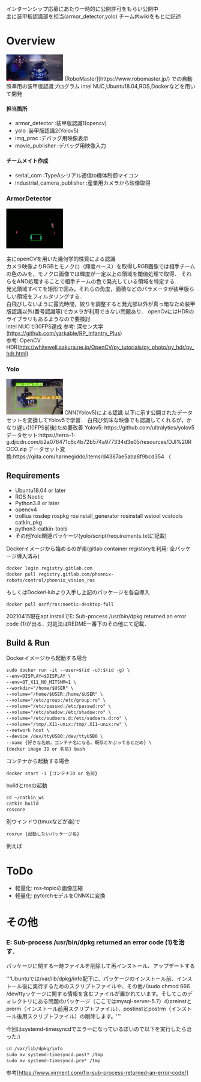 インターンシップ応募にあたり一時的に公開許可をもらい公開中  
主に装甲板認識部を担当(armor_detector,yolo)
チーム内wikiをもとに記述

# Overview
<img src="result/rm2-1.jpeg" width=30%>
[RoboMaster](https://www.robomaster.jp/) での自動照準用の装甲版認識プログラム 
intel NUC,Ubuntu18.04,ROS,Dockerなどを用いて開発

#### 担当箇所
- armor_detector :装甲版認識1(opencv)
- yolo :装甲版認識2(Yolov5)
- img_proc :デバッグ用映像表示
- movie_publisher :デバッグ用映像入力
#### チームメイト作成
- serial_com :TypeAシリアル通信to機体制御マイコン
- industrial_camera_publisher :産業用カメラから映像取得

### ArmorDetector
<img src="result/opencv-detection.png" width=30%>

主にopenCVを用いた幾何学的性質による認識  
カメラ映像よりRGBとモノクロ（輝度ベース）を取得しRGB画像では相手チームの色のみを，モノクロ画像では輝度が一定以上の領域を閾値処理で取得．
それらをAND処理することで相手チームの色で発光している領域を特定する．  
発光領域すべてを矩形で囲み，それらの角度，面積などのパラメータが装甲版らしい領域をフィルタリングする．  
白飛びしないように露光時間，絞りを調整すると発光部以外が真っ暗なため装甲版認識以外(番号認識等)でカメラが利用できない問題あり．
openCvにはHDRのライブラリもあるようなので要検討  
intel NUCで30FPS達成
参考: 深セン大学(https://github.com/yarkable/RP_Infantry_Plus)  
参考: OpenCV HDR(http://whitewell.sakura.ne.jp/OpenCV/py_tutorials/py_photo/py_hdr/py_hdr.html)  

### Yolo
<img src="result/yolo-detection.png" width=30%>
CNN(Yolov5)による認識  
以下に示す公開されたデータセットを変換してYolov5で学習．
白飛び気味な映像でも認識してくれるが，かなり遅い(10FPS前後)ため要改善  
Yolov5: https://github.com/ultralytics/yolov5
データセット:https://terra-1-g.djicdn.com/b2a076471c6c4b72b574a977334d3e05/resources/DJI%20ROCO.zip
データセット変換:https://qiita.com/harmegiddo/items/d4387ae5aba8f9bcd354 （

## Requirements 
- Ubuntu18.04 or later
- ROS Noetic
- Python3.8 or later
- opencv4
- trollius rosdep rospkg rosinstall_generator rosinstall wstool vcstools catkin_pkg
- python3-catkin-tools
- その他Yolo関連パッケージ(yolo/script/requirements.txtに記載)

Dockerイメージから始めるのが楽(gitlab container registoryを利用: 全パッケージ導入済み)
```
docker login registry.gitlab.com
docker pull registry.gitlab.com/phoenix-robots/control/phoenix_vision_ros
```
もしくはDockerHubより入手し上記のパッケージを各自導入
```
docker pull osrf/ros:noetic-desktop-full
```
20210415現在apt installでE: Sub-process /usr/bin/dpkg returned an error code (1)が出る．対処法はREDME一番下のその他にて記載．

## Build & Run
Dockerイメージから起動する場合
```
sudo docker run -it --user=$(id -u):$(id -g) \
--env=DISPLAY=$DISPLAY \
--env=QT_X11_NO_MITSHM=1 \
--workdir="/home/$USER" \
--volume="/home/$USER:/home/$USER" \
--volume="/etc/group:/etc/group:ro" \
--volume="/etc/passwd:/etc/passwd:ro" \
--volume="/etc/shadow:/etc/shadow:ro" \
--volume="/etc/sudoers.d:/etc/sudoers.d:ro" \
--volume="/tmp/.X11-unix:/tmp/.X11-unix:rw" \
--network host \
--device /dev/ttyUSB0:/dev/ttyUSB0 \
--name {好きな名前。コンテナ名になる。既存とかぶってるとだめ} \
{docker image ID or 名前} bash
```
コンテナから起動する場合
```
docker start -i {コンテナID or 名前}
```
buildとrosの起動
```
cd ~/catkin_ws
catkin build
roscore
```
別ウインドウ(tmuxなどが楽)で
```
rosrun {起動したいパッケージ名}
```
例えば

# ToDo
- 軽量化: ros-topicの画像圧縮
- 軽量化: pytorchモデルをONNXに変換

# その他
### E: Sub-process /usr/bin/dpkg returned an error code (1)を治す．
パッケージに関する一時ファイルを削除して再インストール、アップデートする

'''Ubuntuでは/var/lib/dpkg/info配下に、パッケージのインストール前、インストール後に実行するためのスクリプトファイルや、その他パsudo chmod 666 /dev/ttyッケージに関する情報を含むファイルが置かれています。そしてこのディレクトリにある問題のパッケージ（ここではmysql-server-5.7）のpreinstとprerm（インストール前用スクリプトファイル）、postinstとpostrm（インストール後用スクリプトファイル）の削除します。'''

今回はsystemd-timesyncdでエラーになっているぽいので以下を実行したら治った:)
```
cd /var/lib/dpkg/info
sudo mv systemd-timesyncd.post* /tmp
sudo mv systemd-timesyncd.pre* /tmp
```

参考[https://www.virment.com/fix-sub-process-returned-an-error-code/]
